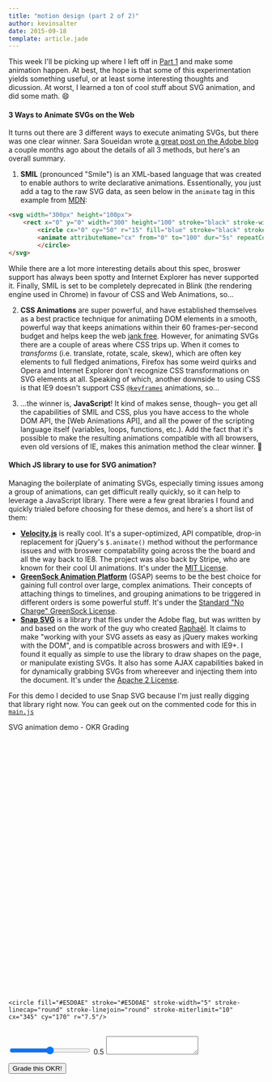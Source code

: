 ```yaml
---
title: "motion design (part 2 of 2)"
author: kevinsalter
date: 2015-09-18
template: article.jade
---
```

<link rel="stylesheet" type="text/css" href="./sweetalert.css">
<link rel="stylesheet" type="text/css" href="./main.css">

This week I'll be picking up where I left off in [Part 1](sketches.kevinsalter.me/articles/8-motion-design-part-1/) and make some animation happen.  At best, the hope is that some of this experimentation yields something useful, or at least some interesting thoughts and dicussion.  At worst, I learned a ton of cool stuff about SVG animation, and did some math.  😄
<span class="more"></span>

#### 3 Ways to Animate SVGs on the Web

It turns out there are 3 different ways to execute animating SVGs, but there was one clear winner.  Sara Soueidan wrote [a great post on the Adobe blog](http://blogs.adobe.com/dreamweaver/2015/06/the-state-of-svg-animation.html) a couple months ago about the details of all 3 methods, but here's an overall summary.

1. **SMIL** (pronounced "Smile") is an XML-based language that was created to enable authors to write declarative animations.  Essentionally, you just add a tag to the raw SVG data, as seen below in the `animate` tag in this example from [MDN](https://developer.mozilla.org/en-US/docs/Web/SVG/SVG_animation_with_SMIL):
```html
<svg width="300px" height="100px">
    <rect x="0" y="0" width="300" height="100" stroke="black" stroke-width="1" />
        <circle cx="0" cy="50" r="15" fill="blue" stroke="black" stroke-width="1">
        <animate attributeName="cx" from="0" to="100" dur="5s" repeatCount="indefinite" />
        </circle>
</svg>
```
While there are a lot more interesting details about this spec, broswer support has always been spotty and Internet Explorer has never supported it.  Finally, SMIL is set to be completely deprecated in Blink (the rendering engine used in Chrome) in favour of CSS and Web Animations, so...

2. **CSS Animations** are super powerful, and have established themselves as a best practice technique for animatiing DOM elements in a smooth, powerful way that keeps animations within their 60 frames-per-second budget and helps keep the web [jank free](http://jankfree.org/).  However, for animating SVGs there are a couple of areas where CSS trips up.  When it comes to _transforms_ (i.e. translate, rotate, scale, skew), which are often key elements to full fledged animations, Firefox has some weird quirks and Opera and Internet Explorer don't recognize CSS transformations on SVG elements at all.  Speaking of which, another downside to using CSS is that IE9 doesn't support CSS [`@keyframes`](https://developer.mozilla.org/en-US/docs/Web/CSS/@keyframes) animations, so...

3. ...the winner is, **JavaScript**!  It kind of makes sense, though– you get all the capabilities of SMIL and CSS, plus you have access to the whole DOM API, the [Web Animations API], and all the power of the scripting language itself (variables, loops, functions, etc.).  Add the fact that it's possible to make the resulting animations compatible with all browsers, even old versions of IE, makes this animation method the clear winner. 🎉

#### Which JS library to use for SVG animation?

Managing the boilerplate of animating SVGs, especially timing issues among a group of animations, can get difficult really quickly, so it can help to leverage a JavaScript library.  There were a few great libraries I found and quickly trialed before choosing for these demos, and here's a short list of them:

- **[Velocity.js](http://julian.com/research/velocity/)** is really cool.  It's a super-optimized, API compatible, drop-in replacement for jQuery's `$.animate()` method without the performance issues and with broswer compatability going across the the board and all the way back to IE8.  The project was also back by Stripe, who are known for their cool UI animations.  It's under the [MIT License](https://en.wikipedia.org/wiki/MIT_License).
- **[GreenSock Animation Platform](http://greensock.com/docs/#/HTML5/GSAP/)** (GSAP) seems to be the best choice for gaining full control over large, complex animations. Their concepts of attaching things to timelines, and grouping animations to be triggered in different orders is some powerful stuff.  It's under the [Standard "No Charge" GreenSock License](http://greensock.com/standard-license).
- **[Snap SVG](http://snapsvg.io/)** is a library that flies under the Adobe flag, but was written by and based on the work of the guy who created [Raphaël](http://raphaeljs.com/).  It claims to make "working with your SVG assets as easy as jQuery makes working with the DOM", and is compatible across broswers and with IE9+.  I found it equally as simple to use the library to draw shapes on the page, or manipulate existing SVGs.  It also has some AJAX capabilities baked in for dynamically grabbing SVGs from whereever and injecting them into the document.  It's under the [Apache 2 License](https://github.com/adobe-webplatform/Snap.svg/blob/master/LICENSE).

For this demo I decided to use Snap SVG because I'm just really digging that library right now.  You can geek out on the commented code for this in <a href="./main.js" target="_blank">`main.js`</a>
<p class="article-end"></p>

<span class="annotation">
    SVG animation demo - OKR Grading
</span>

<svg version="1.1" id="svg" xmlns="http://www.w3.org/2000/svg" xmlns:xlink="http://www.w3.org/1999/xlink" x="0px" y="0px"
     width="500px" height="500px" viewBox="0 0 500 500" enable-background="new 0 0 500 500" xml:space="preserve">

<path id="mouth" fill="none" stroke="#E5D0AE" stroke-width="5" stroke-linecap="round" stroke-linejoin="round" stroke-miterlimit="10" d="
        M 127.771,351.329 c 0,0 40.860771,0 120.770151,0 c 70.909379,0 120.770152,0 120.770152,0"/>

<g id="eyes">
    <circle fill="#E5D0AE" stroke="#E5D0AE" stroke-width="5" stroke-linecap="round" stroke-linejoin="round" stroke-miterlimit="10" cx="155" cy="170" r="7.5"/>

    <circle fill="#E5D0AE" stroke="#E5D0AE" stroke-width="5" stroke-linecap="round" stroke-linejoin="round" stroke-miterlimit="10" cx="345" cy="170" r="7.5"/>
</g>

<circle id="face-outline" fill="none" stroke="#E5D0AE" stroke-width="5" stroke-linecap="round" stroke-linejoin="round" stroke-miterlimit="10" cx="250" cy="250" r="244.275"/>
</svg>

<br>
<input type="range" id="grade-slider" style="width:160px;" min=0 max=1 value=0.5 step=0.01>
<span id="grade">0.5</span>

<textarea></textarea>
<button id="submit">Grade this OKR!</button>

<script type="text/javascript" src="./snap.svg.js"></script>
<script type="text/javascript" src="./sweetalert.min.js"></script>
<script type="text/javascript" src="./main.js"></script>
